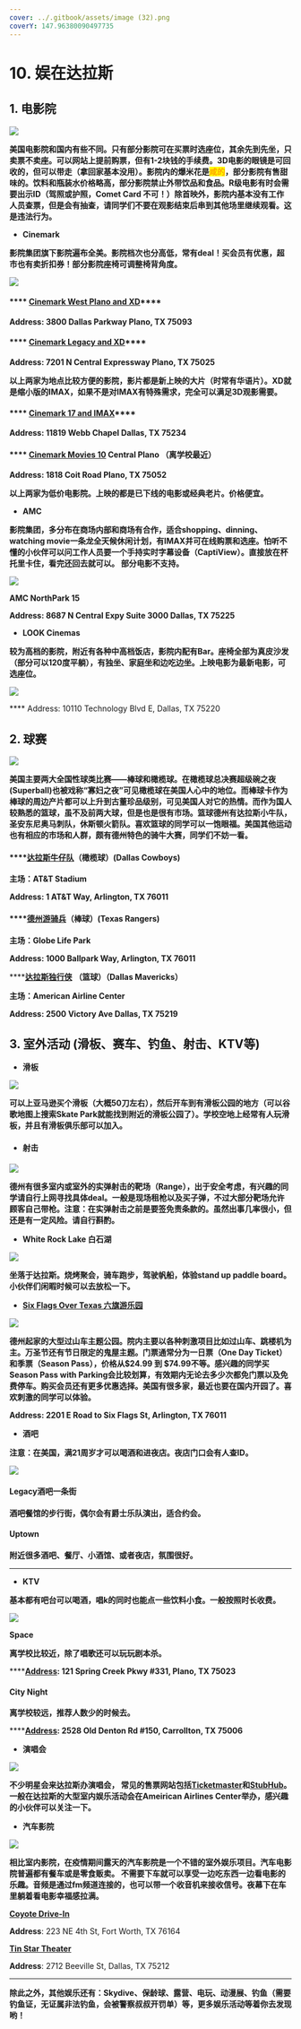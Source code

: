 ```yaml
---
cover: ../.gitbook/assets/image (32).png
coverY: 147.96380090497735
---
```


# 10. 娱在达拉斯

## 1. 电影院

![](<../.gitbook/assets/image (14).png>)

**美国电影院和国内有些不同。只有部分影院可在买票时选座位，其余先到先坐，只卖票不卖座。可以网站上提前购票，但有1-2块钱的手续费。3D电影的眼镜是可回收的，但可以带走（拿回家基本没用）。影院内的爆米花是**<mark style="color:orange;">**咸的**</mark>**，部分影院有售甜味的。饮料和瓶装水价格略高，部分影院禁止外带饮品和食品。R级电影有时会需要出示ID（驾照或护照，Comet Card 不可！）除首映外，影院内基本没有工作人员查票，但是会有抽查，请同学们不要在观影结束后串到其他场里继续观看。这是违法行为。**

* **Cinemark**

**影院集团旗下影院遍布全美。影院档次也分高低，常有deal！买会员有优惠，超市也有卖折扣券！部分影院座椅可调整椅背角度。**

![](<../.gitbook/assets/image (5) (1) (1).png>)

#### &#x20;    ****     [**Cinemark West Plano and XD**](https://www.cinemark.com/theatres/tx-plano/cinemark-west-plano-and-xd?y\_source=1\_MTc0OTI4NzEtNzE1LWxvY2F0aW9uLmdvb2dsZV93ZWJzaXRlX292ZXJyaWRl)****

&#x20;          **Address: 3800 Dallas Parkway Plano, TX 75093**

#### &#x20;**** [    **Cinemark Legacy and XD**](https://www.cinemark.com/theatres/tx-plano/cinemark-legacy-and-xd?y\_source=1\_MTc0OTI5MzgtNzE1LWxvY2F0aW9uLmdvb2dsZV93ZWJzaXRlX292ZXJyaWRl)****

&#x20;          **Address: 7201 N Central Expressway Plano, TX 75025**

**以上两家为地点比较方便的影院，影片都是新上映的大片（时常有华语片）。XD就是缩小版的IMAX，如果不是对IMAX有特殊需求，完全可以满足3D观影需要。**

#### &#x20;    ****     [**Cinemark 17 and IMAX**](https://www.cinemark.com/theatres/tx-dallas/cinemark-17-and-imax?y\_source=1\_MTc0OTI5NzUtNzE1LWxvY2F0aW9uLmdvb2dsZV93ZWJzaXRlX292ZXJyaWRl)****

&#x20;        **Address: 11819 Webb Chapel Dallas, TX 75234**

#### &#x20;    ****     [**Cinemark Movies 10**](https://www.cinemark.com/theatres/tx-plano/cinemark-central-plano?y\_source=1\_MTc0OTMwOTctNzE1LWxvY2F0aW9uLmdvb2dsZV93ZWJzaXRlX292ZXJyaWRl) **Central Plano （离学校最近）**

&#x20;        **Address: 1818 Coit Road Plano, TX 75052**

**以上两家为低价电影院。上映的都是已下线的电影或经典老片。价格便宜。**

* **AMC**

**影院集团，多分布在商场内部和商场有合作，适合shopping、dinning、watching movie一条龙全天候休闲计划，有IMAX并可在线购票和选座。怕听不懂的小伙伴可以问工作人员要一个手持实时字幕设备（CaptiView）。直接放在杯托里卡住，看完还回去就可以。 部分电影不支持。**

![](<../.gitbook/assets/image (12).png>)

&#x20;    **AMC NorthPark 15**

&#x20;        **Address: 8687 N Central Expy Suite 3000 Dallas, TX 75225**

* **LOOK Cinemas**

**较为高档的影院，附近有各种中高档饭店，影院内配有Bar。座椅全部为真皮沙发（部分可以120度平躺），有独坐、家庭坐和边吃边坐。上映电影为最新电影，可选座位。**

![](<../.gitbook/assets/image (13).png>)

&#x20;     ****   Address: 10110 Technology Blvd E, Dallas, TX 75220

## **2. 球赛**

![](<../.gitbook/assets/image (10) (1).png>)

**美国主要两大全国性球类比赛——棒球和橄榄球。在橄榄球总决赛超级碗之夜(Superball)也被戏称“寡妇之夜”可见橄榄球在美国人心中的地位。而棒球卡作为棒球的周边产片都可以上升到古董珍品级别，可见美国人对它的热情。而作为国人较熟悉的篮球，虽不及前两大球，但是也是很有市场。篮球德州有达拉斯小牛队，圣安东尼奥马刺队，休斯顿火箭队。喜欢篮球的同学可以一饱眼福。美国其他运动也有相应的市场和人群，颇有德州特色的骑牛大赛，同学们不妨一看。**

#### ****[**达拉斯牛仔队**](https://www.dallascowboys.com)**（橄榄球）(Dallas Cowboys)**

**主场：AT\&T Stadium**

**Address: 1 AT\&T Way, Arlington, TX 76011**

#### ****[**德州游骑兵**](http://texas.rangers.mlb.com)**（棒球）(Texas Rangers)**

**主场：Globe Life Park**

**Address: 1000 Ballpark Way, Arlington, TX 76011**

****[**达拉斯独行侠**](http://www.mavs.com) **（篮球）（Dallas Mavericks）**

**主场：American Airline Center**

**Address: 2500 Victory Ave Dallas, TX 75219**

## **3. 室外活动 (滑板、赛车、钓鱼、射击、KTV等)**

* **滑板**

![](<../.gitbook/assets/image (16).png>)

**可以上亚马逊买个滑板（大概50刀左右），然后开车到有滑板公园的地方（可以谷歌地图上搜索Skate Park就能找到附近的滑板公园了）。学校空地上经常有人玩滑板，并且有滑板俱乐部可以加入。**

* #### **射击**

![](<../.gitbook/assets/image (25).png>)

**德州有很多室内或室外的实弹射击的靶场（Range），出于安全考虑，有兴趣的同学请自行上网寻找具体deal。一般是现场租枪以及买子弹，不过大部分靶场允许顾客自己带枪。注意：在实弹射击之前是要签免责条款的。虽然出事几率很小，但还是有一定风险。请自行斟酌。**

* **White Rock Lake 白石湖**

![](<../.gitbook/assets/image (23).png>)

**坐落于达拉斯。烧烤聚会，骑车跑步，驾驶帆船，体验stand up paddle board。小伙伴们闲暇时候可以去放松一下。**

* ****[**Six Flags Over Texas 六旗游乐园**](https://www.sixflags.com/overtexas/store/tickets)****

![](<../.gitbook/assets/image (7) (1).png>)

**德州起家的大型过山车主题公园。院内主要以各种刺激项目比如过山车、跳楼机为主。万圣节还有节日限定的鬼屋主题。门票通常分为一日票（One Day Ticket）和季票（Season Pass），价格从$24.99 到 $74.99不等。感兴趣的同学买Season Pass with Parking会比较划算，有效期内无论去多少次都免门票以及免费停车。购买会员还有更多优惠选择。美国有很多家，最近也要在国内开园了。喜欢刺激的同学可以体验。**

**Address: 2201 E Road to Six Flags St, Arlington, TX 76011**

* **酒吧**

**注意：在美国，满21周岁才可以喝酒和进夜店。夜店门口会有人查ID。**

![](<../.gitbook/assets/image (4) (1).png>)

#### **Legacy酒吧一条街**

**酒吧餐馆的步行街，偶尔会有爵士乐队演出，适合约会。**

#### **Uptown**

**附近很多酒吧、餐厅、小酒馆、或者夜店，氛围很好。**

****

* **KTV**

**基本都有吧台可以喝酒，唱k的同时也能点一些饮料小食。一般按照时长收费。**

![](<../.gitbook/assets/image (17).png>)

**Space**

**离学校比较近，除了唱歌还可以玩玩剧本杀。**

****[**Address**](https://www.google.com/search?rlz=1C5CHFA\_enUS878US878\&sxsrf=AOaemvKd1-A7DHdwg2jrsOBg\_0VTKAcTfw:1638510699528\&q=space+karaoke+bar+%26+cafe+address\&ludocid=13124107191727503626\&sa=X\&ved=2ahUKEwjvtNKB-Mb0AhWIlWoFHSE2AT0Q6BN6BAhiEAI)**: 121 Spring Creek Pkwy #331, Plano, TX 75023**

#### City Night

**离学校较远，推荐人数少的时候去。**

****[**Address**](https://www.google.com/search?rlz=1C5CHFA\_enUS878US878\&sxsrf=AOaemvJdX63balBUEiTLPWrZhpLNKGuPwQ:1638510855066\&q=city+night+ktv+address\&ludocid=4699119476195881763\&sa=X\&ved=2ahUKEwjVvefL-Mb0AhW4mWoFHafWBDsQ6BN6BQiHARAC)**: 2528 Old Denton Rd #150, Carrollton, TX 75006**

* **演唱会**

![](<../.gitbook/assets/image (5) (1).png>)

**不少明星会来达拉斯办演唱会， 常见的售票网站包括**[**Ticketmaster**](https://www.ticketmaster.com/?landing=c\&awtrc=true\&c=SEM\_TMBRAND\_ggl\_298560299\_24300724499\_ticketmaster\&GCID=0\&gclid=CjwKCAiAtouOBhA6EiwA2nLKH2dtqwa9nDcaVAibIuflewRURjvmUSaZoXgKmO1VXlDsj1qgQZFuLBoCQjsQAvD\_BwE\&gclsrc=aw.ds)**和**[**StubHub**](https://www.stubhub.com/?gcid=C12289X486\&keyword=34582998686\_kwd-13495796\_c\&creative=262156820299\&kwt=nb\&mt=e\&kw=ticketmaster\&ds\_rl=1253308\&ds\_rl=1280799\&ds\_rl=1253950\&gclid=CjwKCAiAtouOBhA6EiwA2nLKH2FGkqn5MxxQIuCOM\_UW\_2qHACv4Fx1kPj0aFR8JB6olJXSZONFQpxoC70QQAvD\_BwE\&gclsrc=aw.ds)**。 一般在达拉斯的大型室内娱乐活动会在Ameirican Airlines Center举办，感兴趣的小伙伴可以关注一下。**

* **汽车影院**

![](<../.gitbook/assets/image (18).png>)

**相比室内影院，在疫情期间露天的汽车影院是一个不错的室外娱乐项目。汽车电影院普遍都有餐车或是零食贩卖。 不需要下车就可以享受一边吃东西一边看电影的乐趣。音频是通过fm频道连接的，也可以带一个收音机来接收信号。夜幕下在车里躺着看电影幸福感拉满。**

****[**Coyote Drive-In**](https://coyotedrive-in.com/fortworth/)****

**Address**: 223 NE 4th St, Fort Worth, TX 76164

****[**Tin Star Theater**](https://www.google.com/search?tbs=lf:1,lf\_ui:1\&tbm=lcl\&sxsrf=AOaemvJv-0kY-6S33dFeDQn9\_ERW9YxOYA:1640204527384\&q=drive-in+movies+dallas\&rflfq=1\&num=10\&sa=X\&ved=2ahUKEwjDqNqBnvj0AhXfjIkEHd38C1QQjGp6BAgDEFY\&biw=1440\&bih=821\&dpr=2#rlfi=hd:;si:3757084990894702450,l,ChZkcml2ZS1pbiBtb3ZpZXMgZGFsbGFzSN25sKjCr4CACFomEAAQARACGAAYARgCGAMiFmRyaXZlIGluIG1vdmllcyBkYWxsYXOSARZkcml2ZV9pbl9tb3ZpZV90aGVhdGVyqgEXEAEqEyIPZHJpdmUgaW4gbW92aWVzKAA,y,XA7H1Bxc\_dI;mv:\[\[33.0327571,-96.58143799999999],\[32.3431783,-97.87637149999999]])****

**Address**: 2712 Beeville St, Dallas, TX 75212

****

**除此之外，其他娱乐还有：Skydive、保龄球、露营、电玩、动漫展、钓鱼（需要钓鱼证，无证属非法钓鱼，会被警察叔叔开罚单）等，更多娱乐活动等着你去发现哟！**
